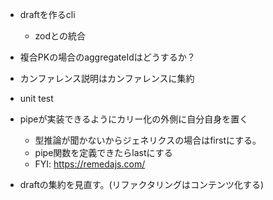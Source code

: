 - draftを作るcli
  - zodとの統合 
- 複合PKの場合のaggregateIdはどうするか？
- カンファレンス説明はカンファレンスに集約
- unit test

- pipeが実装できるようにカリー化の外側に自分自身を置く
  - 型推論が聞かないからジェネリクスの場合はfirstにする。
  - pipe関数を定義できたらlastにする
  - FYI: https://remedajs.com/

- draftの集約を見直す。(リファクタリングはコンテンツ化する)
